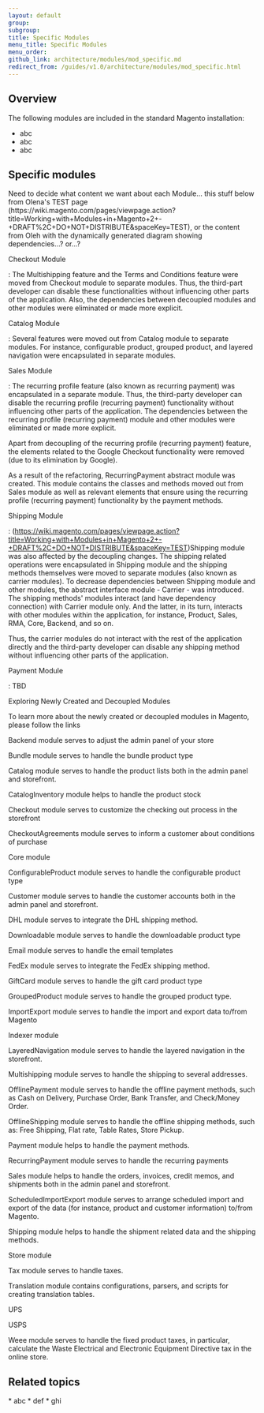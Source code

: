 ```yaml
---
layout: default
group:
subgroup: 
title: Specific Modules
menu_title: Specific Modules
menu_order: 
github_link: architecture/modules/mod_specific.md
redirect_from: /guides/v1.0/architecture/modules/mod_specific.html
---
```


<h2 id="m2arch-module-specific-overview"> Overview</h2>
The following modules are included in the standard Magento installation:

* abc
* abc
* abc

<h2 id="AG-into-mods-specific">Specific modules</h2>

<p class ="q">Need to decide what content we want about each Module... this stuff below from Olena's TEST page (https://wiki.magento.com/pages/viewpage.action?title=Working+with+Modules+in+Magento+2+-+DRAFT%2C+DO+NOT+DISTRIBUTE&spaceKey=TEST), or the content from Oleh with the dynamically generated diagram showing dependencies...? or...?</p>


Checkout Module

: The Multishipping feature and the Terms and Conditions feature were moved from Checkout module to separate modules. Thus, the third-part developer can disable these functionalities without influencing other parts of the application. Also, the dependencies between decoupled modules and other modules were eliminated or made more explicit.

Catalog Module

: Several features were moved out from Catalog module to separate modules. For instance, configurable product, grouped product, and layered navigation were encapsulated in separate modules.

Sales Module

: The recurring profile feature (also known as recurring payment) was encapsulated in a separate module. Thus, the third-party developer can disable the recurring profile (recurring payment) functionality without influencing other parts of the application. The dependencies between the recurring profile (recurring payment) module and other modules were eliminated or made more explicit.

Apart from decoupling of the recurring profile (recurring payment) feature, the elements related to the Google Checkout functionality were removed (due to its elimination by Google).

As a result of the refactoring, RecurringPayment abstract module was created. This module contains the classes and methods moved out from Sales module as well as relevant elements that ensure using the recurring profile (recurring payment) functionality by the payment methods.

Shipping Module

:	 (https://wiki.magento.com/pages/viewpage.action?title=Working+with+Modules+in+Magento+2+-+DRAFT%2C+DO+NOT+DISTRIBUTE&spaceKey=TEST)Shipping module was also affected by the decoupling changes. The shipping related operations were encapsulated in Shipping module and the shipping methods themselves were moved to separate modules (also known as carrier modules). To decrease dependencies between Shipping module and other modules, the abstract interface module - Carrier - was introduced. The shipping methods' modules interact (and have dependency connection) with Carrier module only. And the latter, in its turn, interacts with other modules within the application, for instance, Product, Sales, RMA, Core, Backend, and so on.

Thus, the carrier modules do not interact with the rest of the application directly and the third-party developer can disable any shipping method without influencing other parts of the application.

Payment Module

: TBD

Exploring Newly Created and Decoupled Modules

To learn more about the newly created or decoupled modules in Magento, please follow the links

Backend module serves to adjust the admin panel of your store

Bundle module serves to handle the bundle product type

Catalog module serves to handle the product lists both in the admin panel and storefront.

CatalogInventory module helps to handle the product stock

Checkout module serves to customize the checking out process in the storefront

CheckoutAgreements module serves to inform a customer about conditions of purchase

Core module

ConfigurableProduct module serves to handle the configurable product type

Customer module serves to handle the customer accounts both in the admin panel and storefront.

DHL module serves to integrate the DHL shipping method.

Downloadable module serves to handle the downloadable product type

Email module serves to handle the email templates

FedEx module serves to integrate the FedEx shipping method.

GiftCard module serves to handle the gift card product type

GroupedProduct module serves to handle the grouped product type.

ImportExport module serves to handle the import and export data to/from Magento

Indexer module

LayeredNavigation module serves to handle the layered navigation in the storefront.

Multishipping module serves to handle the shipping to several addresses.

OfflinePayment module serves to handle the offline payment methods, such as Cash on Delivery, Purchase Order, Bank Transfer, and Check/Money Order.

OfflineShipping module serves to handle the offline shipping methods, such as: Free Shipping, Flat rate, Table Rates, Store Pickup.

Payment module helps to handle the payment methods.

RecurringPayment module serves to handle the recurring payments

Sales module helps to handle the orders, invoices, credit memos, and shipments both in the admin panel and storefront.

ScheduledImportExport module serves to arrange scheduled import and export of the data (for instance, product and customer information) to/from Magento.

Shipping module helps to handle the shipment related data and the shipping methods.

Store module

Tax module serves to handle taxes.

Translation module contains configurations, parsers, and scripts for creating translation tables.

UPS

USPS

Weee module serves to handle the fixed product taxes, in particular, calculate the Waste Electrical and Electronic Equipment Directive tax in the online store.


<h2 id="m2arch-module-related">Related topics</h2>
* abc
* def
* ghi


